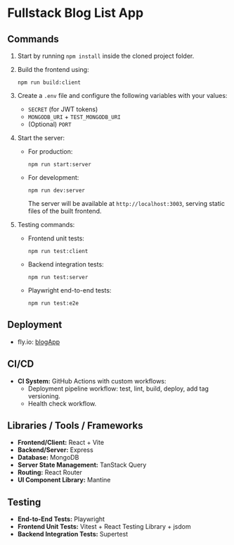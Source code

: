 # Fullstack Blog List App

## Commands

1. Start by running `npm install` inside the cloned project folder.

2. Build the frontend using:

   ```
   npm run build:client
   ```

3. Create a `.env` file and configure the following variables with your values:

   - `SECRET` (for JWT tokens)
   - `MONGODB_URI` + `TEST_MONGODB_URI`
   - (Optional) `PORT`

4. Start the server:

   - For production:
     ```
     npm run start:server
     ```
   - For development:
     ```
     npm run dev:server
     ```
     The server will be available at `http://localhost:3003`, serving static files of the built frontend.

5. Testing commands:
   - Frontend unit tests:
     ```
     npm run test:client
     ```
   - Backend integration tests:
     ```
     npm run test:server
     ```
   - Playwright end-to-end tests:
     ```
     npm run test:e2e
     ```

## Deployment

- fly.io: [blogApp](https://blogapp-fso.fly.dev)

## CI/CD

- **CI System:** GitHub Actions with custom workflows:
  - Deployment pipeline workflow: test, lint, build, deploy, add tag versioning.
  - Health check workflow.

## Libraries / Tools / Frameworks

- **Frontend/Client:** React + Vite
- **Backend/Server:** Express
- **Database:** MongoDB
- **Server State Management:** TanStack Query
- **Routing:** React Router
- **UI Component Library:** Mantine

## Testing

- **End-to-End Tests:** Playwright
- **Frontend Unit Tests:** Vitest + React Testing Library + jsdom
- **Backend Integration Tests:** Supertest
